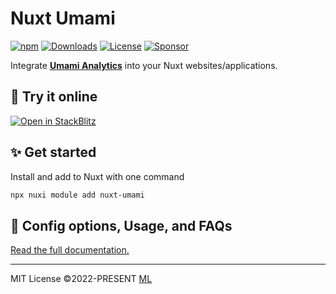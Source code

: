 # Nuxt Umami

[![npm](https://img.shields.io/npm/v/nuxt-umami?style=flat-square)](https://www.npmjs.com/package/nuxt-umami/)
[![Downloads](https://img.shields.io/npm/dt/nuxt-umami.svg?style=flat-square)](https://www.npmjs.com/package/nuxt-umami)
[![License](https://img.shields.io/npm/l/nuxt-umami?style=flat-square)](https://github.com/ijkml/nuxt-umami/blob/main/LICENSE)
[![Sponsor](https://img.shields.io/badge/Sponsor-21262d?style=flat-square&logo=github&logoColor=db61a2)](https://github.com/sponsors/ijkml)

Integrate [**Umami Analytics**](https://umami.is/) into your Nuxt websites/applications.

## 🚀 Try it online

<a href="https://stackblitz.com/edit/nuxt-umami"><img src="https://developer.stackblitz.com/img/open_in_stackblitz.svg" alt="Open in StackBlitz"></a>

## ✨ Get started

Install and add to Nuxt with one command

```sh
npx nuxi module add nuxt-umami
```

## 📖 Config options, Usage, and FAQs

[Read the full documentation.](https://umami.nuxt.dev/)

<hr />

MIT License ©2022-PRESENT [ML](https://github.com/ijkml/)
